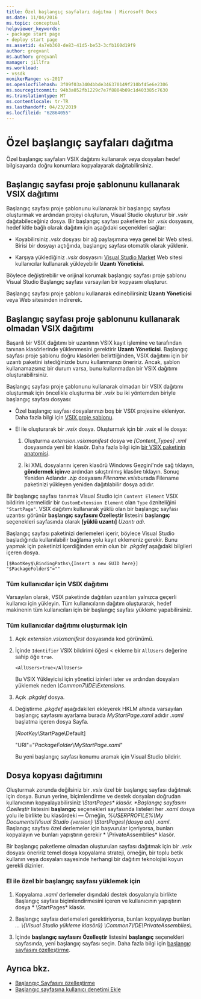 ```yaml
---
title: Özel başlangıç sayfaları dağıtma | Microsoft Docs
ms.date: 11/04/2016
ms.topic: conceptual
helpviewer_keywords:
- package start page
- deploy start page
ms.assetid: 4a7eb360-de83-41d5-be53-3cfb160d19f9
author: gregvanl
ms.author: gregvanl
manager: jillfra
ms.workload:
- vssdk
monikerRange: vs-2017
ms.openlocfilehash: 3f09f03a3404bbde346370149f210bf45e6e2306
ms.sourcegitcommit: 94b3a052fb1229c7e7f8804b09c1d403385c7630
ms.translationtype: MT
ms.contentlocale: tr-TR
ms.lasthandoff: 04/23/2019
ms.locfileid: "62864055"
---
```

# <a name="deploy-custom-start-pages"></a>Özel başlangıç sayfaları dağıtma

Özel başlangıç sayfaları VSIX dağıtımı kullanarak veya dosyaları hedef bilgisayarda doğru konumlara kopyalayarak dağıtabilirsiniz.

## <a name="vsix-deployment-by-using-the-start-page-project-template"></a>Başlangıç sayfası proje şablonunu kullanarak VSIX dağıtımı

Başlangıç sayfası proje şablonunu kullanarak bir başlangıç sayfası oluşturmak ve ardından projeyi oluşturun, Visual Studio oluşturur bir *.vsix* dağıtabileceğiniz dosya. Bir başlangıç sayfası paketleme bir *.vsix* dosyasını, hedef kitle bağlı olarak dağıtım için aşağıdaki seçenekleri sağlar:

- Koyabilirsiniz *.vsix* dosyası bir ağ paylaşımına veya genel bir Web sitesi. Birisi bir dosyayı açtığında, başlangıç sayfası otomatik olarak yüklenir.

- Karşıya yüklediğiniz *.vsix* dosyasını [Visual Studio Market](https://marketplace.visualstudio.com/) Web sitesi kullanıcılar kullanarak yükleyebilir **Uzantı Yöneticisi**.

Böylece değiştirebilir ve orijinal korumak başlangıç sayfası proje şablonu Visual Studio Başlangıç sayfası varsayılan bir kopyasını oluşturur.

Başlangıç sayfası proje şablonu kullanarak edinebilirsiniz **Uzantı Yöneticisi** veya Web sitesinden indirerek.

## <a name="vsix-deployment-without-using-the-start-page-project-template"></a>Başlangıç sayfası proje şablonunu kullanarak olmadan VSIX dağıtımı
 Başarılı bir VSIX dağıtımı bir uzantının VSIX kayıt işlemine ve tarafından tanınan klasörlerinde yüklenmesini gerektirir **Uzantı Yöneticisi**. Başlangıç sayfası proje şablonu doğru klasörleri belirttiğinden, VSIX dağıtımı için bir uzantı paketini istediğinizde bunu kullanmanızı öneririz. Ancak, şablon kullanamazsınız bir durum varsa, bunu kullanmadan bir VSIX dağıtımı oluşturabilirsiniz.

 Başlangıç sayfası proje şablonunu kullanarak olmadan bir VSIX dağıtımı oluşturmak için öncelikle oluşturma bir *.vsix* bu iki yöntemden biriyle başlangıç sayfası dosyası:

- Özel başlangıç sayfası dosyalarınızı boş bir VSIX projesine ekleniyor. Daha fazla bilgi için [VSIX proje şablonu](../extensibility/vsix-project-template.md).

- El ile oluşturarak bir *.vsix* dosya. Oluşturmak için bir *.vsix* el ile dosya:

   1. Oluşturma *extension.vsixmanifest* dosya ve *[Content_Types] .xml* dosyasında yeni bir klasör. Daha fazla bilgi için [bir VSIX paketinin anatomisi](../extensibility/anatomy-of-a-vsix-package.md).

   2. İki XML dosyalarını içeren klasörü Windows Gezgini'nde sağ tıklayın, **göndermek için**ve ardından sıkıştırılmış klasöre tıklayın. Sonuç Yeniden Adlandır *.zip* dosyasını *Filename.vsix*burada Filename paketinizi yükleyen yeniden dağıtılabilir dosya adıdır.

Bir başlangıç sayfası tanımak Visual Studio için `Content Element` VSIX bildirim içermelidir bir `CustomExtension Element` olan `Type` özniteliğini `"StartPage"`. VSIX dağıtımı kullanarak yüklü olan bir başlangıç sayfası uzantısı görünür **başlangıç sayfasını Özelleştir** listesini **başlangıç** seçenekleri sayfasında olarak **[yüklü uzantı]** *Uzantı adı*.

Başlangıç sayfası paketinizi derlemeleri içerir, böylece Visual Studio başladığında kullanılabilir bağlama yolu kayıt eklemeniz gerekir. Bunu yapmak için paketinizi içerdiğinden emin olun bir *.pkgdef* aşağıdaki bilgileri içeren dosya.

```
[$RootKey$\BindingPaths\{Insert a new GUID here}]
"$PackageFolder$"=""
```

### <a name="vsix-deployment-for-all-users"></a>Tüm kullanıcılar için VSIX dağıtımı
 Varsayılan olarak, VSIX paketinde dağıtılan uzantıları yalnızca geçerli kullanıcı için yükleyin. Tüm kullanıcıların dağıtım oluşturarak, hedef makinenin tüm kullanıcıları için bir başlangıç sayfası yükleme yapabilirsiniz.

### <a name="to-create-an-all-users-deployment"></a>Tüm kullanıcılar dağıtımı oluşturmak için

1. Açık *extension.vsixmanifest* dosyasında kod görünümü.

2. İçinde `Identifier` VSIX bildirimi öğesi < ekleme bir `AllUsers` değerine sahip öğe `true`.

    ```
    <AllUsers>true</AllUsers>
    ```

     Bu VSIX Yükleyicisi için yönetici izinleri ister ve ardından dosyaları yüklemek neden *\Common7\IDE\Extensions*.

3. Açık *.pkgdef* dosya.

4. Değiştirme *.pkgdef* aşağıdakileri ekleyerek HKLM altında varsayılan başlangıç sayfasını ayarlama burada *MyStartPage.xaml* adıdır *.xaml* başlatma içeren dosya Sayfa.

     [$RootKey$\StartPage\Default]

     "URI"="$PackageFolder$\\*MyStartPage.xaml*"

     Bu yeni başlangıç sayfası konumu aramak için Visual Studio bildirir.

## <a name="file-copy-deployment"></a>Dosya kopyası dağıtımını
 Oluşturmak zorunda değilsiniz bir *.vsix* özel bir başlangıç sayfası dağıtmak için dosya. Bunun yerine, biçimlendirme ve destek dosyaları doğrudan kullanıcının kopyalayabilirsiniz <em>\StartPages\* klasör. **Başlangıç sayfasını Özelleştir</em>*  listesini **başlangıç** seçenekleri sayfasında listeleri her *.xaml* dosya yolu ile birlikte bu klasördeki — Örneğin, *%USERPROFILE%\My Documents\Visual Studio {version} \StartPages\\{dosya adı} .xaml*. Başlangıç sayfası özel derlemeler için başvurular içeriyorsa, bunları kopyalayın ve bunları yapıştırın gerekir * \PrivateAssemblies\* klasör.

 Bir başlangıç paketleme olmadan oluşturulan sayfası dağıtmak için bir *.vsix* dosyası öneririz temel dosya kopyalama strateji, örneğin, bir toplu betik kullanın veya dosyaları sayesinde herhangi bir dağıtım teknolojisi koyun gerekli dizinler.

### <a name="to-manually-install-a-custom-start-page"></a>El ile özel bir başlangıç sayfası yüklemek için

1. Kopyalama *.xaml* derlemeler dışındaki destek dosyalarıyla birlikte Başlangıç sayfası biçimlendirmesini içeren ve kullanıcının yapıştırın dosya * \StartPages\* klasör.

2. Başlangıç sayfası derlemeleri gerektiriyorsa, bunları kopyalayıp bunları *... \\{Visual Studio yükleme klasörü} \Common7\IDE\PrivateAssemblies\\*.

3. İçinde **başlangıç sayfasını Özelleştir** listesini **başlangıç** seçenekleri sayfasında, yeni başlangıç sayfası seçin. Daha fazla bilgi için [başlangıç sayfasını özelleştirme](../ide/customizing-the-start-page-for-visual-studio.md).

## <a name="see-also"></a>Ayrıca bkz.

- [Başlangıç Sayfasını özelleştirme](../ide/customizing-the-start-page-for-visual-studio.md)
- [Başlangıç sayfasına kullanıcı denetimi Ekle](../extensibility/adding-user-control-to-the-start-page.md)